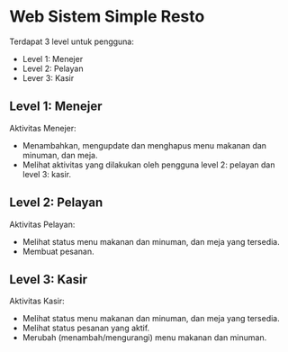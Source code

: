 <p align="center"><h1>Web Sistem Simple Resto</h1></p>

Terdapat 3 level untuk pengguna:
- Level 1: Menejer
- Level 2: Pelayan
- Lever 3: Kasir

## Level 1: Menejer

Aktivitas Menejer:
- Menambahkan, mengupdate dan menghapus menu makanan dan minuman, dan meja.
- Melihat aktivitas yang dilakukan oleh pengguna level 2: pelayan dan level 3: kasir.

## Level 2: Pelayan

Aktivitas  Pelayan:
- Melihat status menu makanan dan minuman, dan meja yang tersedia.
- Membuat pesanan.


## Level 3: Kasir

Aktivitas Kasir:
- Melihat status menu makanan dan minuman, dan meja yang tersedia.
- Melihat status pesanan yang aktif.
- Merubah (menambah/mengurangi) menu makanan dan minuman.
